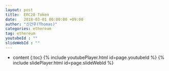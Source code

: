 ```yaml
---
layout: post
title:  ERC20 Token
date:   2018-03-01 00:00:00 +09:00
author: "신건우(Thomas)"
categories: ethereum
tag: ethereum
youtubeId : ""
slideWebId : ""
---
```

* content
{:toc}
{% include youtubePlayer.html id=page.youtubeId %}
{% include slidePlayer.html id=page.slideWebId %}

